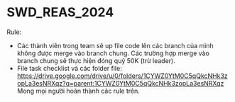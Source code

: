 # SWD_REAS_2024
Rule: 
- Các thành viên trong team sẽ up file code lên các branch của mình không được merge vào branch chung. Các trường hợp merge vào branch chung sẽ thực hiện đóng quỹ 50K (trừ leader).
- File task checklist và các folder file: https://drive.google.com/drive/u/0/folders/1CYWZ0YtM0C5qQkcNHk3zopLa3esNRXqz?q=parent:1CYWZ0YtM0C5qQkcNHk3zopLa3esNRXqz
Mong mọi người hoàn thành các rule trên.
